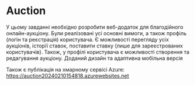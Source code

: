 # Auction

У цьому завданні необхідно розробити веб-додаток для благодійного онлайн-аукціону. Були реалізовані усі основні вимоги, а також профіль (логін та реєстрація) користувача. Є можливості перегляду усіх аукціонів, історії ставок, поставити ставку (лише для зареєстрованих користувачів). Також, у профілі користувача є можливості створення та редагування аукціону. Доданий дизайн та адаптивна мобільна версія

Також є публікація на хмарному сервісі Azure: https://auction20240210154818.azurewebsites.net
